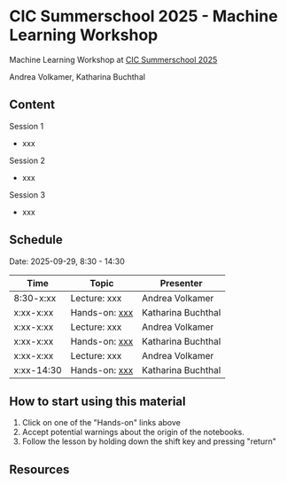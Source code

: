 # CIC Summerschool 2025 - Machine Learning Workshop

Machine Learning Workshop at [CIC Summerschool 2025]([https://www.rscbmcs.org/events/aichem7/](https://www.cicsummerschool.de))

Andrea Volkamer, Katharina Buchthal

## Content

Session 1
* xxx

Session 2
* xxx

Session 3
* xxx

## Schedule

Date: 2025-09-29, 8:30 - 14:30


| Time      | Topic                           | Presenter                   |
| ----------| ------------------------------- | --------------------------- |
| 8:30-x:xx | Lecture: xxx    | Andrea Volkamer                 |
| x:xx-x:xx | Hands-on: [xxx][1]   | Katharina Buchthal        |
| x:xx-x:xx | Lecture: xxx            | Andrea Volkamer             |
| x:xx-x:xx | Hands-on: [xxx][2] | Katharina Buchthal |
| x:xx-x:xx | Lecture: xxx         | Andrea Volkamer                |
| x:xx-14:30 | Hands-on: [xxx][3]   | Katharina Buchthal                |

[1]: https://colab.research.google.com/github/volkamerlab/cic_summerschool_2025/blob/main/session_1/session_1.ipynb
[2]: https://colab.research.google.com/github/volkamerlab/cic_summerschool_2025/blob/main/session_2/session_2.ipynb
[3]: https://colab.research.google.com/github/volkamerlab/cic_summerschool_2025/blob/main/session_3/session_3.ipynb

## How to start using this material

1. Click on one of the "Hands-on" links above
2. Accept potential warnings about the origin of the notebooks.
3. Follow the lesson by holding down the shift key and pressing "return"


## Resources
<!-- [This document](https://github.com/volkamerlab/ai_in_chemistry_workshop/blob/main/resources.md) contains a list of useful resources for learning more about AI in drug discovery. -->
